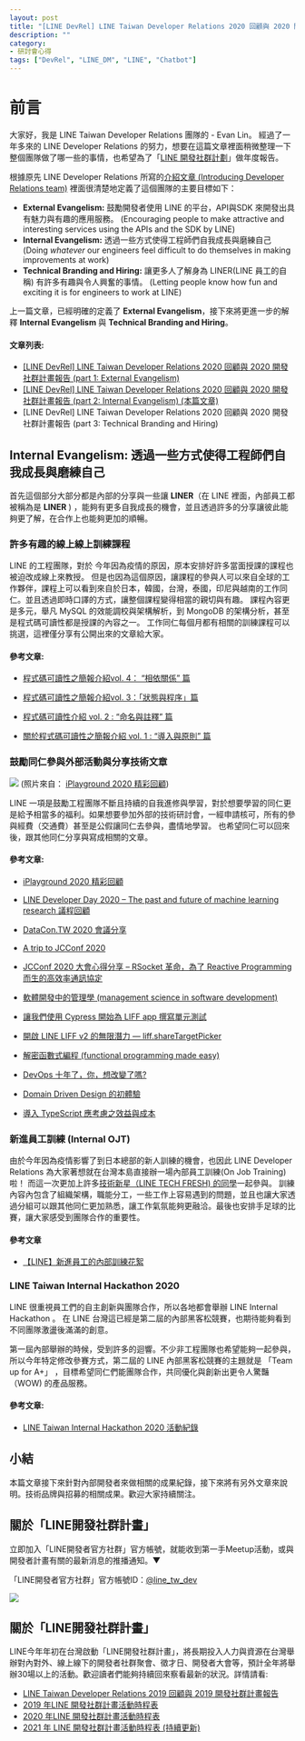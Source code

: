 ```yaml
---
layout: post
title: "[LINE DevRel] LINE Taiwan Developer Relations 2020 回顧與 2020 開發社群計畫報告 (part 2: Internal Evangelism)"
description: ""
category: 
- 研討會心得
tags: ["DevRel", "LINE_DM", "LINE", "Chatbot"]
---
```




# 前言

大家好，我是 LINE Taiwan Developer Relations 團隊的  - Evan Lin。 經過了一年多來的 LINE Developer Relations 的努力，想要在這篇文章裡面稍微整理一下整個團隊做了哪一些的事情，也希望為了「[LINE 開發社群計劃](https://engineering.linecorp.com/zh-hant/blog/line-taiwan-developer-relations-2019-plan/)」做年度報告。

根據原先 LINE Developer Relations 所寫的[介紹文章 (Introducing Developer Relations team)](https://engineering.linecorp.com/en/blog/introducing-developer-relations-team/) 裡面很清楚地定義了這個團隊的主要目標如下：

- **External Evangelism:** 鼓勵開發者使用 LINE 的平台，API與SDK 來開發出具有魅力與有趣的應用服務。 (Encouraging people to make attractive and interesting services using the APIs and the SDK by LINE) 
- **Internal Evangelism:** 透過一些方式使得工程師們自我成長與磨練自己 (Doing *whatever* our engineers feel difficult to do themselves in making improvements at work)
- **Technical Branding and Hiring:** 讓更多人了解身為 LINER(LINE 員工的自稱) 有許多有趣與令人興奮的事情。 (Letting people know how fun and exciting it is for engineers to work at LINE)

上一篇文章，已經明確的定義了 **External Evangelism**，接下來將更進一步的解釋 **Internal Evangelism** 與 **Technical Branding and Hiring**。

#### 文章列表:

- [[LINE DevRel] LINE Taiwan Developer Relations 2020 回顧與 2020 開發社群計畫報告 (part 1: External Evangelism)](http://www.evanlin.com/devrel-2020-1/)
- [[LINE DevRel] LINE Taiwan Developer Relations 2020 回顧與 2020 開發社群計畫報告 (part 2: Internal Evangelism)  (本篇文章)](http://www.evanlin.com/devrel-2020-2/)
- [LINE DevRel] LINE Taiwan Developer Relations 2020 回顧與 2020 開發社群計畫報告 (part 3: Technical Branding and Hiring)

##  **Internal Evangelism:** 透過一些方式使得工程師們自我成長與磨練自己

<script async class="speakerdeck-embed" data-id="5e0fd8e4633d4fb892dd2ee930057642" data-ratio="1.77777777777778" src="//speakerdeck.com/assets/embed.js"></script>


首先這個部分大部分都是內部的分享與一些讓 **LINER**（在 LINE 裡面，內部員工都被稱為是 **LINER** ) ，能夠有更多自我成長的機會，並且透過許多的分享讓彼此能夠更了解，在合作上也能夠更加的順暢。 

### 許多有趣的線上線上訓練課程

LINE 的工程團隊，對於 今年因為疫情的原因，原本安排好許多當面授課的課程也被迫改成線上來教授。 但是也因為這個原因，讓課程的參與人可以來自全球的工作夥伴，課程上可以看到來自於日本，韓國，台灣，泰國，印尼與越南的工作同仁。並且透過即時口譯的方式，讓整個課程變得相當的親切與有趣。
課程內容更是多元，舉凡 MySQL 的效能調校與架構解析，到 MongoDB 的架構分析，甚至是程式碼可讀性都是授課的內容之一。 工作同仁每個月都有相關的訓練課程可以挑選，這裡僅分享有公開出來的文章給大家。


#### 參考文章:

- [程式碼可讀性之簡報介紹vol. 4： “相依關係” 篇](https://engineering.linecorp.com/zh-hant/blog/code-readability-vol4/)

- [程式碼可讀性之簡報介紹vol. 3：「狀態與程序」篇](https://engineering.linecorp.com/zh-hant/blog/code-readability-vol3-ch/)

- [程式碼可讀性介紹 vol. 2 : “命名與註釋” 篇](https://engineering.linecorp.com/zh-hant/blog/code-readability-vol2-ch/)

- [關於程式碼可讀性之簡報介紹 vol. 1 : “導入與原則” 篇](https://engineering.linecorp.com/zh-hant/blog/code-readability-vol1-ch/)



### 鼓勵同仁參與外部活動與分享技術文章
![](https://engineering.linecorp.com/wp-content/uploads/2020/12/2-1-768x1024.jpg)
(照片來自： [iPlayground 2020 精彩回顧](https://engineering.linecorp.com/zh-hant/blog/iplayground-2020/))

LINE 一項是鼓勵工程團隊不斷且持續的自我進修與學習，對於想要學習的同仁更是給予相當多的福利。如果想要參加外部的技術研討會，一經申請核可，所有的參與經費（交通費）甚至是公假讓同仁去參與，盡情地學習。 也希望同仁可以回來後，跟其他同仁分享與寫成相關的文章。








#### 參考文章:

- [iPlayground 2020 精彩回顧](https://engineering.linecorp.com/zh-hant/blog/iplayground-2020/)

- [LINE Developer Day 2020 – The past and future of machine learning research 議程回顧](https://engineering.linecorp.com/zh-hant/blog/line-dev-day-2020-the-past-and-future-of-machine-learning-research/)

-  [DataCon.TW 2020 會議分享](https://engineering.linecorp.com/zh-hant/blog/datacon-2020/)

- [A trip to JCConf 2020](https://engineering.linecorp.com/zh-hant/blog/a-trip-to-jcconf-2020/)

- [JCConf 2020 大會心得分享 – RSocket 革命，為了 Reactive Programming 而生的高效率通訊協定](https://engineering.linecorp.com/zh-hant/blog/jcconf-2020-sharing-rsocket/)

- [軟體開發中的管理學 (management science in software development)](https://engineering.linecorp.com/zh-hant/blog/management-science-in-software-developement/)

- [讓我們使用 Cypress 開始為 LIFF app 撰寫單元測試](https://engineering.linecorp.com/zh-hant/blog/cypress-liff-unit-test/)

- [開啟 LINE LIFF v2 的無限潛力 — liff.shareTargetPicker](https://engineering.linecorp.com/zh-hant/blog/start-liff-v2-sharetargetpicker-power/)

- [解密函數式編程 (functional programming made easy)](https://engineering.linecorp.com/zh-hant/blog/functional-programming-made-easy/)

- [DevOps 十年了，你，想改變了嗎?](https://engineering.linecorp.com/zh-hant/blog/tech-sharing-devops/)

- [Domain Driven Design 的初體驗](https://engineering.linecorp.com/zh-hant/blog/domain-driven-design/)

- [導入 TypeScript 應考慮之效益與成本](https://engineering.linecorp.com/zh-hant/blog/benefits-and-costs-to-consider-when-installing-typescript/)




### 新進員工訓練 (Internal OJT) 

<script async class="speakerdeck-embed" data-slide="22" data-id="ad721201af124c62b35ef111a1a81374" data-ratio="1.77777777777778" src="//speakerdeck.com/assets/embed.js"></script>

由於今年因為疫情影響了到日本總部的新人訓練的機會，也因此 LINE Developer Relations 為大家著想就在台灣本島直接辦一場內部員工訓練(On Job Training)啦！ 而這一次更加上許多[技術新星（LINE TECH FRESH) 的同學](https://engineering.linecorp.com/zh-hant/blog/tech-fresh-2020/)一起參與。 訓練內容內包含了組織架構，職能分工，一些工作上容易遇到的問題，並且也讓大家透過分組可以跟其他同仁更加熟悉，讓工作氣氛能夠更融洽。最後也安排手足球的比賽，讓大家感受到團隊合作的重要性。

#### 參考文章
- [【LINE】新進員工的內部訓練花絮](https://engineering.linecorp.com/zh-hant/blog/2020-new-employee-traning/)



### LINE Taiwan Internal Hackathon 2020 

<script async class="speakerdeck-embed" data-slide="23" data-id="ad721201af124c62b35ef111a1a81374" data-ratio="1.77777777777778" src="//speakerdeck.com/assets/embed.js"></script>

LINE 很重視員工們的自主創新與團隊合作，所以各地都會舉辦 LINE Internal Hackathon 。 在 LINE 台灣這已經是第二屆的內部黑客松競賽，也期待能夠看到不同團隊激盪後滿滿的創意。

第一屆內部舉辦的時候，受到許多的迴響。不少非工程團隊也希望能夠一起參與，所以今年特定修改參賽方式，第二屆的 LINE 內部黑客松競賽的主題就是 「Team up for A+」 ，目標希望同仁們能團隊合作，共同優化與創新出更令人驚豔（WOW) 的產品服務。

#### 參考文章:

- [LINE Taiwan Internal Hackathon 2020 活動紀錄](https://engineering.linecorp.com/zh-hant/blog/line-taiwan-internal-hackathon-2020/)



## 小結

本篇文章接下來針對內部開發者來做相關的成果紀錄，接下來將有另外文章來說明。技術品牌與招募的相關成果。歡迎大家持續關注。



## 關於「LINE開發社群計畫」

立即加入「LINE開發者官方社群」官方帳號，就能收到第一手Meetup活動，或與開發者計畫有關的最新消息的推播通知。▼

「LINE開發者官方社群」官方帳號ID：[@line_tw_dev](https://lin.ee/s5RsZHo)

![](http://www.evanlin.com/images/2020/line-tw-dev-qr.png)

## 關於「LINE開發社群計畫」

LINE今年年初在台灣啟動「LINE開發社群計畫」，將長期投入人力與資源在台灣舉辦對內對外、線上線下的開發者社群聚會、徵才日、開發者大會等，預計全年將舉辦30場以上的活動。歡迎讀者們能夠持續回來察看最新的狀況。詳情請看:

- [LINE Taiwan Developer Relations 2019 回顧與 2019 開發社群計畫報告](https://engineering.linecorp.com/zh-hant/blog/line-taiwan-developer-relations-2019/)
- [2019 年LINE 開發社群計畫活動時程表](https://engineering.linecorp.com/zh-hant/blog/line-taiwan-developer-relations-2019-plan/)
- [2020 年LINE 開發社群計畫活動時程表](https://engineering.linecorp.com/zh-hant/blog/2020-line-tw-devrel/)
- [2021 年 LINE 開發社群計畫活動時程表 (持續更新)](https://engineering.linecorp.com/zh-hant/blog/2021-line-tw-devrel/)

